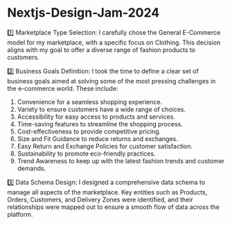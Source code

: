 # Nextjs-Design-Jam-2024

1️⃣ Marketplace Type Selection: I carefully chose the General E-Commerce model for my marketplace, with a specific focus on Clothing. This decision aligns with my goal to offer a diverse range of fashion products to customers.

2️⃣ Business Goals Definition: I took the time to define a clear set of business goals aimed at solving some of the most pressing challenges in the e-commerce world. These include:
1) Convenience for a seamless shopping experience.
2) Variety to ensure customers have a wide range of choices.
3) Accessibility for easy access to products and services.
4) Time-saving features to streamline the shopping process.
5) Cost-effectiveness to provide competitive pricing.
4) Size and Fit Guidance to reduce returns and exchanges.
5) Easy Return and Exchange Policies for customer satisfaction.
6) Sustainability to promote eco-friendly practices.
7) Trend Awareness to keep up with the latest fashion trends and customer demands.

3️⃣ Data Schema Design: I designed a comprehensive data schema to manage all aspects of the marketplace. Key entities such as Products, Orders, Customers, and Delivery Zones were identified, and their relationships were mapped out to ensure a smooth flow of data across the platform.
